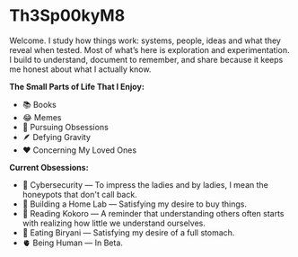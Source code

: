 # Th3Sp00kyM8

Welcome. I study how things work: systems, people, ideas and what they reveal when tested. Most of what’s here is exploration and experimentation. I build to understand, document to remember, and share because it keeps me honest about what I actually know.

**The Small Parts of Life That I Enjoy:**

- 📚 Books
- 😂 Memes
- 💭 Pursuing Obsessions 
- 🪶 Defying Gravity
- ❤️ Concerning My Loved Ones

**Current Obsessions:**

- 🔐 Cybersecurity — To impress the ladies and by ladies, I mean the honeypots that don't call back.
- 🧠 Building a Home Lab — Satisfying my desire to buy things. 
- 📖 Reading Kokoro — A reminder that understanding others often starts with realizing how little we understand ourselves.
- 🍛 Eating Biryani — Satisfying my desire of a full stomach.
- 🫀 Being Human — In Beta.
